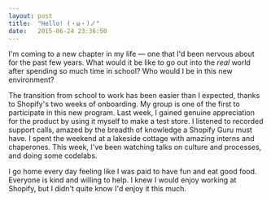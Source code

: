 ```yaml
---
layout: post
title:  "Hello! (・ω・)ノ"
date:   2015-06-24 23:36:50
---
```

I'm coming to a new chapter in my life &mdash; one that I'd been nervous about for the past few years. What would it be like to go out into the *real* world after spending so much time in school? Who would I be in this new environment?

The transition from school to work has been easier than I expected, thanks to Shopify's two weeks of onboarding. My group is one of the first to participate in this new program. Last week, I gained genuine appreciation for the product by using it myself to make a test store. I listened to recorded support calls, amazed by the breadth of knowledge a Shopify Guru must have. I spent the weekend at a lakeside cottage with amazing interns and chaperones. This week, I've been watching talks on culture and processes, and doing some codelabs.

I go home every day feeling like I was paid to have fun and eat good food. Everyone is kind and willing to help. I knew I would enjoy working at Shopify, but I didn't quite know I'd enjoy it this much.
